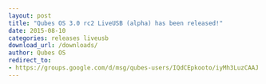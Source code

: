 ```yaml
---
layout: post
title: "Qubes OS 3.0 rc2 LiveUSB (alpha) has been released!"
date: 2015-08-10
categories: releases liveusb
download_url: /downloads/
author: Qubes OS
redirect_to:
- https://groups.google.com/d/msg/qubes-users/IQdCEpkooto/iyMh3LuzCAAJ
---
```

